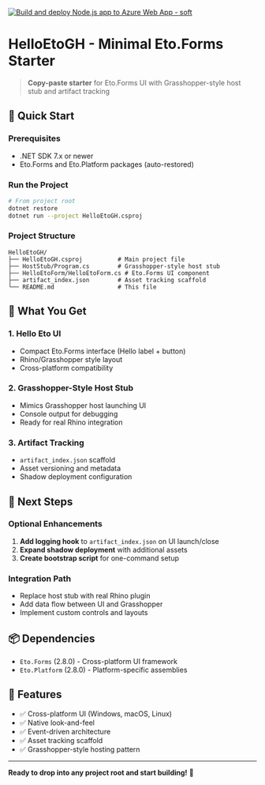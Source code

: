 [![Build and deploy Node.js app to Azure Web App - soft](https://github.com/boi1da-proj/SoftGeometry/actions/workflows/azure-webapp.yml/badge.svg)](https://github.com/boi1da-proj/SoftGeometry/actions/workflows/azure-webapp.yml)

# HelloEtoGH - Minimal Eto.Forms Starter

> **Copy-paste starter** for Eto.Forms UI with Grasshopper-style host stub and artifact tracking

## 🚀 Quick Start

### Prerequisites
- .NET SDK 7.x or newer
- Eto.Forms and Eto.Platform packages (auto-restored)

### Run the Project
```bash
# From project root
dotnet restore
dotnet run --project HelloEtoGH.csproj
```

### Project Structure
```
HelloEtoGH/
├── HelloEtoGH.csproj          # Main project file
├── HostStub/Program.cs        # Grasshopper-style host stub
├── HelloEtoForm/HelloEtoForm.cs # Eto.Forms UI component
├── artifact_index.json        # Asset tracking scaffold
└── README.md                  # This file
```

## 🎯 What You Get

### 1. **Hello Eto UI**
- Compact Eto.Forms interface (Hello label + button)
- Rhino/Grasshopper style layout
- Cross-platform compatibility

### 2. **Grasshopper-Style Host Stub**
- Mimics Grasshopper host launching UI
- Console output for debugging
- Ready for real Rhino integration

### 3. **Artifact Tracking**
- `artifact_index.json` scaffold
- Asset versioning and metadata
- Shadow deployment configuration

## 🔧 Next Steps

### Optional Enhancements
1. **Add logging hook** to `artifact_index.json` on UI launch/close
2. **Expand shadow deployment** with additional assets
3. **Create bootstrap script** for one-command setup

### Integration Path
- Replace host stub with real Rhino plugin
- Add data flow between UI and Grasshopper
- Implement custom controls and layouts

## 📦 Dependencies
- `Eto.Forms` (2.8.0) - Cross-platform UI framework
- `Eto.Platform` (2.8.0) - Platform-specific assemblies

## 🎨 Features
- ✅ Cross-platform UI (Windows, macOS, Linux)
- ✅ Native look-and-feel
- ✅ Event-driven architecture
- ✅ Asset tracking scaffold
- ✅ Grasshopper-style hosting pattern

---

**Ready to drop into any project root and start building!** 🎯
